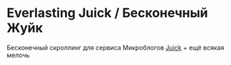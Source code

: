 # Everlasting Juick / Бесконечный Жуйк

Бесконечный скроллинг для сервиcа Микроблогов [Juick](http://juick.com) + ещё всякая мелочь
